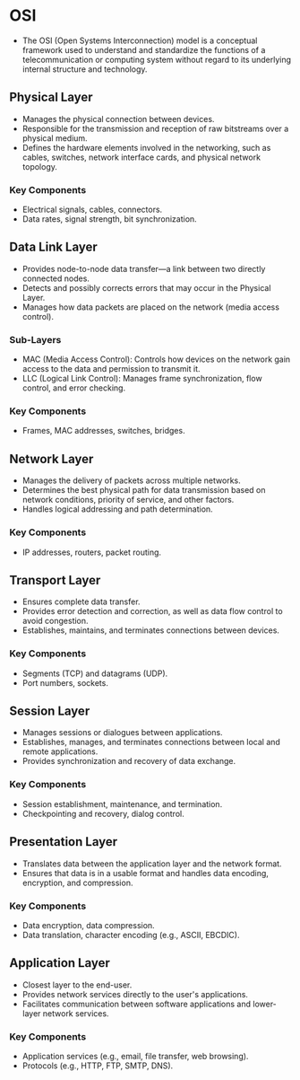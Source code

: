 # OSI

- The OSI (Open Systems Interconnection) model is a conceptual framework used to understand and standardize the functions of a telecommunication or computing system without regard to its underlying internal structure and technology.

## Physical Layer

- Manages the physical connection between devices.
- Responsible for the transmission and reception of raw bitstreams over a physical medium.
- Defines the hardware elements involved in the networking, such as cables, switches, network interface cards, and physical network topology.

### Key Components

- Electrical signals, cables, connectors.
- Data rates, signal strength, bit synchronization.

## Data Link Layer

- Provides node-to-node data transfer—a link between two directly connected nodes.
- Detects and possibly corrects errors that may occur in the Physical Layer.
- Manages how data packets are placed on the network (media access control).

### Sub-Layers

- MAC (Media Access Control): Controls how devices on the network gain access to the data and permission to transmit it.
- LLC (Logical Link Control): Manages frame synchronization, flow control, and error checking.

### Key Components

- Frames, MAC addresses, switches, bridges.

## Network Layer

- Manages the delivery of packets across multiple networks.
- Determines the best physical path for data transmission based on network conditions, priority of service, and other factors.
- Handles logical addressing and path determination.

### Key Components

- IP addresses, routers, packet routing.

## Transport Layer

- Ensures complete data transfer.
- Provides error detection and correction, as well as data flow control to avoid congestion.
- Establishes, maintains, and terminates connections between devices.

### Key Components

- Segments (TCP) and datagrams (UDP).
- Port numbers, sockets.

## Session Layer

- Manages sessions or dialogues between applications.
- Establishes, manages, and terminates connections between local and remote applications.
- Provides synchronization and recovery of data exchange.

### Key Components

- Session establishment, maintenance, and termination.
- Checkpointing and recovery, dialog control.

## Presentation Layer

- Translates data between the application layer and the network format.
- Ensures that data is in a usable format and handles data encoding, encryption, and compression.

### Key Components

- Data encryption, data compression.
- Data translation, character encoding (e.g., ASCII, EBCDIC).

## Application Layer

- Closest layer to the end-user.
- Provides network services directly to the user's applications.
- Facilitates communication between software applications and lower-layer network services.

### Key Components

- Application services (e.g., email, file transfer, web browsing).
- Protocols (e.g., HTTP, FTP, SMTP, DNS).
